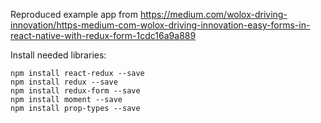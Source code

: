 Reproduced example app from https://medium.com/wolox-driving-innovation/https-medium-com-wolox-driving-innovation-easy-forms-in-react-native-with-redux-form-1cdc16a9a889

Install needed libraries:
```
npm install react-redux --save
npm install redux --save
npm install redux-form --save
npm install moment --save
npm install prop-types --save
```
